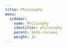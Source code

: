 ```yaml
---
title: Philosophy
menu:
  sidebar:
    name: Philosophy
    identifier: philosophy
    parent: book-reviews
    weight: 12
---
```

